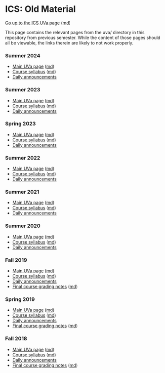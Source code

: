 ICS: Old Material
=================

[Go up to the ICS UVa page](../index.html) ([md](../index.md))

This page contains the relevant pages from the uva/ directory in this repository from previous semester.  While the content of those pages should all be viewable, the links therein are likely to not work properly.

### Summer 2024

- [Main UVa page](index-fall-2023.html) ([md](index-fall-2023.md))
- [Course syllabus](syllabus-fall-2023.html) ([md](syllabus-fall-2023.md))
- [Daily announcements](daily-announcements-fall-2023.html)

### Summer 2023

- [Main UVa page](index-summer-2023.html) ([md](index-summer-2023.md))
- [Course syllabus](syllabus-summer-2023.html) ([md](syllabus-summer-2023.md))
- [Daily announcements](daily-announcements-summer-2023.html)

### Spring 2023

- [Main UVa page](index-spring-2023.html) ([md](index-spring-2023.md))
- [Course syllabus](syllabus-spring-2023.html) ([md](syllabus-spring-2023.md))
- [Daily announcements](daily-announcements-spring-2023.html)

### Summer 2022

- [Main UVa page](index-summer-2022.html) ([md](index-summer-2022.md))
- [Course syllabus](syllabus-summer-2022.html) ([md](syllabus-summer-2022.md))
- [Daily announcements](daily-announcements-summer-2022.html)

### Summer 2021

- [Main UVa page](index-summer-2021.html) ([md](index-summer-2021.md))
- [Course syllabus](syllabus-summer-2021.html) ([md](syllabus-summer-2021.md))
- [Daily announcements](daily-announcements-summer-2021.html)

### Summer 2020

- [Main UVa page](index-summer-2020.html) ([md](index-summer-2020.md))
- [Course syllabus](syllabus-summer-2020.html) ([md](syllabus-summer-2020.md))
- [Daily announcements](daily-announcements-summer-2020.html)

### Fall 2019

- [Main UVa page](index-fall-2019.html) ([md](index-fall-2019.md))
- [Course syllabus](syllabus-fall-2019.html) ([md](syllabus-fall-2019.md))
- [Daily announcements](daily-announcements-fall-2019.html)
- [Final course grading notes](grades-fall-2019.html) ([md](grades-fall-2019.md))

### Spring 2019

- [Main UVa page](index-spring-2019.html) ([md](index-spring-2019.md))
- [Course syllabus](syllabus-spring-2019.html) ([md](syllabus-spring-2019.md))
- [Daily announcements](daily-announcements-spring-2019.html)
- [Final course grading notes](grades-spring-2019.html) ([md](grades-spring-2019.md))

### Fall 2018

- [Main UVa page](index-fall-2018.html) ([md](index-fall-2018.md))
- [Course syllabus](syllabus-fall-2018.html) ([md](syllabus-fall-2018.md))
- [Daily announcements](daily-announcements-fall-2018.html)
- [Final course grading notes](grades-fall-2018.html) ([md](grades-fall-2018.md))
